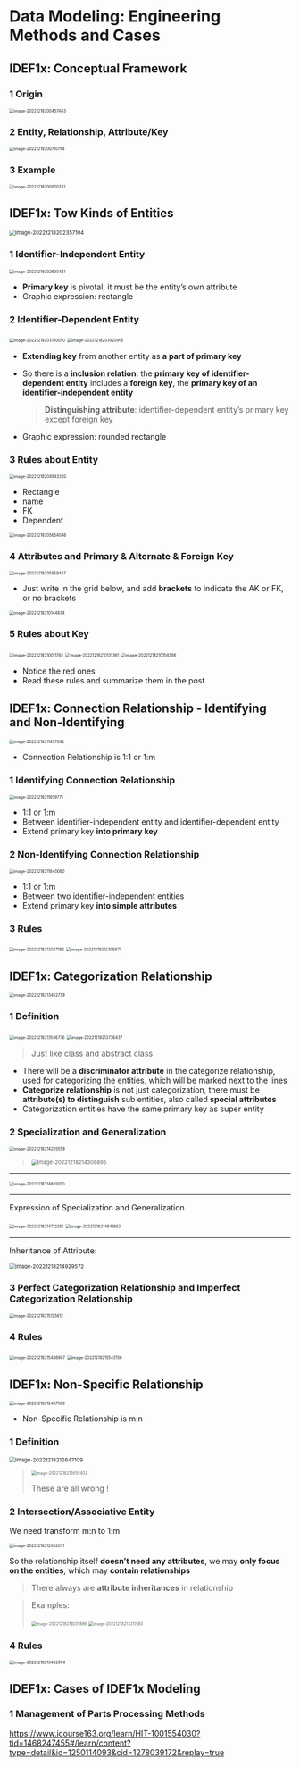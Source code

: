 # Data Modeling: Engineering Methods and Cases

## IDEF1x: Conceptual Framework

### 1 Origin

<img src="README.assets/image-20221218200457443.png" alt="image-20221218200457443" style="zoom:50%;" />

### 2 Entity, Relationship, Attribute/Key

<img src="README.assets/image-20221218200710754.png" alt="image-20221218200710754" style="zoom:50%;" />

### 3 Example

<img src="README.assets/image-20221218200800742.png" alt="image-20221218200800742" style="zoom:50%;" />

## IDEF1x: Tow Kinds of Entities

<img src="README.assets/image-20221218202357104.png" alt="image-20221218202357104" style="zoom:67%;" />

### 1 Identifier-Independent Entity

<img src="README.assets/image-20221218202630461.png" alt="image-20221218202630461" style="zoom:50%;" />

-   **Primary key** is pivotal, it must be the entity’s own attribute
-   Graphic expression: rectangle

### 2 Identifier-Dependent Entity

<img src="README.assets/image-20221218203150050.png" alt="image-20221218203150050" style="zoom:50%;" />

<img src="README.assets/image-20221218203920916.png" alt="image-20221218203920916" style="zoom:50%;" />

-   **Extending key** from another entity as **a part of primary key**

-   So there is a **inclusion relation**: the **primary key of identifier-dependent entity** includes a **foreign key**, the **primary key of an identifier-independent entity**

    >   **Distinguishing attribute**: identifier-dependent entity’s primary key except foreign key

-   Graphic expression: rounded rectangle

### 3 Rules about Entity

<img src="README.assets/image-20221218204543320.png" alt="image-20221218204543320" style="zoom:50%;" />

-   Rectangle
-   name
-   FK
-   Dependent

<img src="README.assets/image-20221218205654046.png" alt="image-20221218205654046" style="zoom:50%;" />

### 4 Attributes and Primary & Alternate & Foreign Key

<img src="README.assets/image-20221218205959437.png" alt="image-20221218205959437" style="zoom:50%;" />

-   Just write in the grid below, and add **brackets** to indicate the AK or FK, or no brackets

<img src="README.assets/image-20221218210144834.png" alt="image-20221218210144834" style="zoom:50%;" />

### 5 Rules about Key

<img src="README.assets/image-20221218210011745.png" alt="image-20221218210011745" style="zoom:50%;" />

<img src="README.assets/image-20221218210131361.png" alt="image-20221218210131361" style="zoom:50%;" />

<img src="README.assets/image-20221218210154366.png" alt="image-20221218210154366" style="zoom:50%;" />

-   Notice the red ones 
-   Read these rules and summarize them in the post

## IDEF1x: Connection Relationship - Identifying and Non-Identifying

<img src="README.assets/image-20221218211457842.png" alt="image-20221218211457842" style="zoom:50%;" />

-   Connection Relationship is 1:1 or 1:m

### 1 Identifying Connection Relationship

<img src="README.assets/image-20221218211659771.png" alt="image-20221218211659771" style="zoom:50%;" />

-   1:1 or 1:m
-   Between identifier-independent entity and identifier-dependent entity
-   Extend primary key **into primary key**

### 2 Non-Identifying Connection Relationship

<img src="README.assets/image-20221218211840060.png" alt="image-20221218211840060" style="zoom:50%;" />

-   1:1 or 1:m
-   Between two identifier-independent entities
-   Extend primary key **into simple attributes**

### 3 Rules

<img src="README.assets/image-20221218212037182.png" alt="image-20221218212037182" style="zoom:50%;" />

<img src="README.assets/image-20221218212305671.png" alt="image-20221218212305671" style="zoom:50%;" />

## IDEF1x: Categorization Relationship

<img src="README.assets/image-20221218213452739.png" alt="image-20221218213452739" style="zoom:50%;" />

### 1 Definition

<img src="README.assets/image-20221218213536776.png" alt="image-20221218213536776" style="zoom:50%;" />

<img src="README.assets/image-20221218213736437.png" alt="image-20221218213736437" style="zoom:50%;" />

>   Just like class and abstract class

-   There will be a **discriminator attribute** in the categorize relationship, used for categorizing the entities, which will be marked next to the lines
-   **Categorize relationship** is not just categorization, there must be **attribute(s) to distinguish** sub entities, also called **special attributes**
-   Categorization entities have the same primary key as super entity

### 2 Specialization and Generalization

<img src="README.assets/image-20221218214255559.png" alt="image-20221218214255559" style="zoom:50%;" />

>   <img src="README.assets/image-20221218214306895.png" alt="image-20221218214306895" style="zoom:67%;" />

---

<img src="README.assets/image-20221218214601000.png" alt="image-20221218214601000" style="zoom:50%;" />

---

Expression of Specialization and Generalization

<img src="README.assets/image-20221218214712251.png" alt="image-20221218214712251" style="zoom:50%;" />

<img src="README.assets/image-20221218214841682.png" alt="image-20221218214841682" style="zoom:50%;" />

---

Inheritance of Attribute:

<img src="README.assets/image-20221218214929572.png" alt="image-20221218214929572" style="zoom:67%;" />

### 3 Perfect Categorization Relationship and Imperfect Categorization Relationship

<img src="README.assets/image-20221218215125612.png" alt="image-20221218215125612" style="zoom:50%;" />

### 4 Rules

<img src="README.assets/image-20221218215438987.png" alt="image-20221218215438987" style="zoom:50%;" />

<img src="README.assets/image-20221218215543156.png" alt="image-20221218215543156" style="zoom:50%;" />

## IDEF1x: Non-Specific Relationship

<img src="README.assets/image-20221218212437508.png" alt="image-20221218212437508" style="zoom:50%;" />

-   Non-Specific Relationship is m:n

### 1 Definition

<img src="README.assets/image-20221218212647109.png" alt="image-20221218212647109" style="zoom:67%;" />

>   <img src="README.assets/image-20221218212655402.png" alt="image-20221218212655402" style="zoom:50%;" />
>
>   These are all wrong !

### 2 Intersection/Associative Entity

We need transform m:n to 1:m

<img src="README.assets/image-20221218212852631.png" alt="image-20221218212852631" style="zoom:50%;" />

So the relationship itself **doesn’t need any attributes**, we may **only focus on the entities**, which may **contain relationships**

>   There always are **attribute inheritances** in relationship

>   Examples:
>
>   <img src="README.assets/image-20221218213031886.png" alt="image-20221218213031886" style="zoom:50%;" />
>
>   <img src="README.assets/image-20221218213211580.png" alt="image-20221218213211580" style="zoom:50%;" />

### 4 Rules

<img src="README.assets/image-20221218213402954.png" alt="image-20221218213402954" style="zoom:50%;" />

## IDEF1x: Cases of IDEF1x Modeling

### 1 Management of Parts Processing Methods

https://www.icourse163.org/learn/HIT-1001554030?tid=1468247455#/learn/content?type=detail&id=1250114093&cid=1278039172&replay=true

